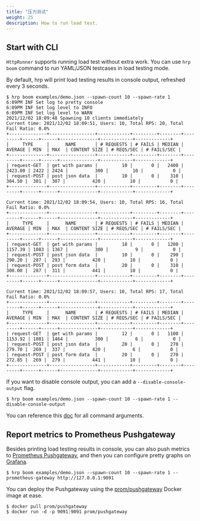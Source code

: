 ```yaml
---
title: "压力测试"
weight: 25
description: How to run load test.
---
```


## Start with CLI

`HttpRunner` supports running load test without extra work. You can use `hrp boom` command to run YAML/JSON testcases in load testing mode.

By default, hrp will print load testing results in console output, refreshed every 3 seconds.

```
$ hrp boom examples/demo.json --spawn-count 10 --spawn-rate 1
6:09PM INF Set log to pretty console
6:09PM INF Set log level to INFO
6:09PM INF Set log level to WARN
2021/12/02 18:09:48 Spawning 10 clients immediately
Current time: 2021/12/02 18:09:51, Users: 10, Total RPS: 20, Total Fail Ratio: 0.0%
+--------------+-----------------+------------+---------+--------+---------+------+------+--------------+------------+-------------+
|     TYPE     |      NAME       | # REQUESTS | # FAILS | MEDIAN | AVERAGE | MIN  | MAX  | CONTENT SIZE | # REQS/SEC | # FAILS/SEC |
+--------------+-----------------+------------+---------+--------+---------+------+------+--------------+------------+-------------+
| request-GET  | get with params |         10 |       0 |   2400 | 2423.00 | 2422 | 2424 |          300 |         10 |           0 |
| request-POST | post json data  |         10 |       0 |    310 |  304.50 |  301 |  307 |          420 |         10 |           0 |
+--------------+-----------------+------------+---------+--------+---------+------+------+--------------+------------+-------------+

Current time: 2021/12/02 18:09:54, Users: 10, Total RPS: 16, Total Fail Ratio: 0.0%
+--------------+-----------------+------------+---------+--------+---------+------+------+--------------+------------+-------------+
|     TYPE     |      NAME       | # REQUESTS | # FAILS | MEDIAN | AVERAGE | MIN  | MAX  | CONTENT SIZE | # REQS/SEC | # FAILS/SEC |
+--------------+-----------------+------------+---------+--------+---------+------+------+--------------+------------+-------------+
| request-GET  | get with params |         18 |       0 |   1200 | 1157.39 | 1083 | 1367 |          300 |          9 |           0 |
| request-POST | post json data  |         10 |       0 |    290 |  290.20 |  287 |  293 |          420 |         10 |           0 |
| request-POST | post form data  |         20 |       0 |    310 |  300.00 |  287 |  311 |          441 |         10 |           0 |
+--------------+-----------------+------------+---------+--------+---------+------+------+--------------+------------+-------------+

Current time: 2021/12/02 18:09:57, Users: 10, Total RPS: 17, Total Fail Ratio: 0.0%
+--------------+-----------------+------------+---------+--------+---------+------+------+--------------+------------+-------------+
|     TYPE     |      NAME       | # REQUESTS | # FAILS | MEDIAN | AVERAGE | MIN  | MAX  | CONTENT SIZE | # REQS/SEC | # FAILS/SEC |
+--------------+-----------------+------------+---------+--------+---------+------+------+--------------+------------+-------------+
| request-GET  | get with params |         12 |       0 |   1100 | 1153.92 | 1081 | 1464 |          300 |          6 |           0 |
| request-POST | post json data  |         20 |       0 |    270 |  279.70 |  269 |  337 |          420 |          6 |           0 |
| request-POST | post form data  |         20 |       0 |    270 |  272.85 |  269 |  279 |          441 |         10 |           0 |
+--------------+-----------------+------------+---------+--------+---------+------+------+--------------+------------+-------------+
```

If you want to disable console output, you can add a `--disable-console-output` flag.

```
$ hrp boom examples/demo.json --spawn-count 10 --spawn-rate 1 --disable-console-output
```

You can reference this [doc](cmd/hrp_boom.md) for all command arguments.

## Report metrics to Prometheus Pushgateway

Besides printing load testing results in console, you can also push metrics to [Prometheus Pushgateway][pushgateway_github], and then you can configure pretty graphs on [Grafana][Grafana].

```
$ hrp boom examples/demo.json --spawn-count 10 --spawn-rate 1 --prometheus-gateway http://127.0.0.1:9091
```

You can deploy the Pushgateway using the [prom/pushgateway][pushgateway_docker] Docker image at ease.

```
$ docker pull prom/pushgateway
$ docker run -d -p 9091:9091 prom/pushgateway
```

[pushgateway_github]: https://github.com/prometheus/pushgateway
[pushgateway_docker]: https://hub.docker.com/r/prom/pushgateway
[Grafana]: https://grafana.com/

